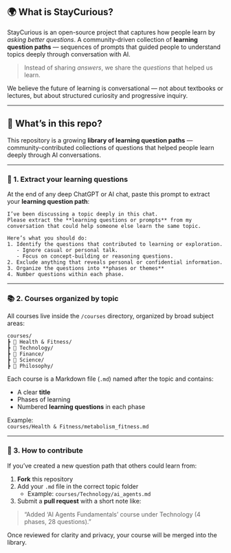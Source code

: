 ## 🌍 What is StayCurious?

StayCurious is an open-source project that captures how people learn by *asking better questions*. A community-driven collection of **learning question paths** — sequences of prompts that guided people to understand topics deeply through conversation with AI.
> Instead of sharing *answers*, we share the *questions* that helped us learn.

We believe the future of learning is conversational — not about textbooks or lectures, but about structured curiosity and progressive inquiry.

---
## 💬 What’s in this repo?

This repository is a growing **library of learning question paths** — community-contributed collections of questions that helped people learn deeply through AI conversations.

---

### 🧠 1. Extract your learning questions

At the end of any deep ChatGPT or AI chat, paste this prompt to extract your **learning question path**:

~~~
I’ve been discussing a topic deeply in this chat. 
Please extract the **learning questions or prompts** from my conversation that could help someone else learn the same topic.

Here’s what you should do:
1. Identify the questions that contributed to learning or exploration.  
   - Ignore casual or personal talk.  
   - Focus on concept-building or reasoning questions.
2. Exclude anything that reveals personal or confidential information.
3. Organize the questions into **phases or themes**
4. Number questions within each phase.
~~~

---

### 📚 2. Courses organized by topic

All courses live inside the `/courses` directory, organized by broad subject areas:
~~~
courses/
┣ 📁 Health & Fitness/
┣ 📁 Technology/
┣ 📁 Finance/
┣ 📁 Science/
┣ 📁 Philosophy/
~~~

Each course is a Markdown file (`.md`) named after the topic and contains:
- A clear **title**  
- Phases of learning 
- Numbered **learning questions** in each phase  

Example:  
`courses/Health & Fitness/metabolism_fitness.md`

---

### 🤝 3. How to contribute

If you’ve created a new question path that others could learn from:

1. **Fork** this repository  
2. Add your `.md` file in the correct topic folder  
   - Example: `courses/Technology/ai_agents.md`
3. Submit a **pull request** with a short note like:  
> “Added ‘AI Agents Fundamentals’ course under Technology (4 phases, 28 questions).”

Once reviewed for clarity and privacy, your course will be merged into the library.

